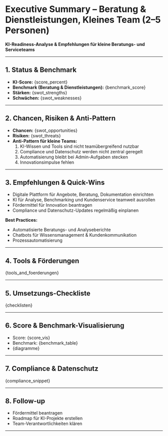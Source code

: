 # Executive Summary – Beratung & Dienstleistungen, Kleines Team (2–5 Personen)

**KI-Readiness-Analyse & Empfehlungen für kleine Beratungs- und Serviceteams**

---

## 1. Status & Benchmark

- **KI-Score:** {score_percent}
- **Benchmark (Beratung & Dienstleistungen):** {benchmark_score}
- **Stärken:** {swot_strengths}
- **Schwächen:** {swot_weaknesses}

---

## 2. Chancen, Risiken & Anti-Pattern

- **Chancen:** {swot_opportunities}
- **Risiken:** {swot_threats}
- **Anti-Pattern für kleine Teams:**  
  1. KI-Wissen und Tools sind nicht teamübergreifend nutzbar  
  2. Compliance und Datenschutz werden nicht zentral geregelt  
  3. Automatisierung bleibt bei Admin-Aufgaben stecken  
  4. Innovationsimpulse fehlen

---

## 3. Empfehlungen & Quick-Wins

- Digitale Plattform für Angebote, Beratung, Dokumentation einrichten  
- KI für Analyse, Benchmarking und Kundenservice teamweit ausrollen  
- Fördermittel für Innovation beantragen  
- Compliance und Datenschutz-Updates regelmäßig einplanen

**Best Practices:**  
- Automatisierte Beratungs- und Analyseberichte  
- Chatbots für Wissensmanagement & Kundenkommunikation  
- Prozessautomatisierung

---

## 4. Tools & Förderungen

{tools_and_foerderungen}

---

## 5. Umsetzungs-Checkliste

{checklisten}

---

## 6. Score & Benchmark-Visualisierung

- Score: {score_vis}
- Benchmark: {benchmark_table}
- {diagramme}

---

## 7. Compliance & Datenschutz

{compliance_snippet}

---

## 8. Follow-up

- Fördermittel beantragen  
- Roadmap für KI-Projekte erstellen  
- Team-Verantwortlichkeiten klären

---
